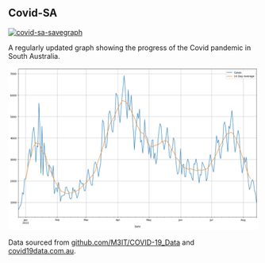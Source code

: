 ## Covid-SA

[![covid-sa-savegraph](https://github.com/Azcobu/covid-sa/actions/workflows/covid-sa-savegraph.yml/badge.svg)](https://github.com/Azcobu/covid-sa/actions/workflows/covid-sa-savegraph.yml)

A regularly updated graph showing the progress of the Covid pandemic in South Australia.

![Covid-SA](covid-sa-current.png?raw=true)

Data sourced from [github.com/M3IT/COVID-19_Data](https://github.com/M3IT/COVID-19_Data) and [covid19data.com.au](https://covid19data.com.au).
